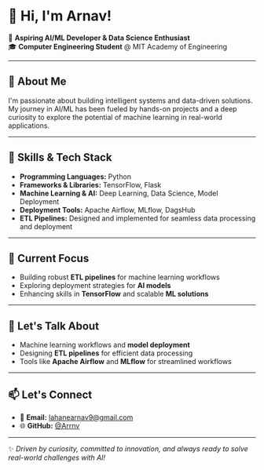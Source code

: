 # 👋 Hi, I'm Arnav! 

🚀 **Aspiring AI/ML Developer & Data Science Enthusiast**  
🎓 **Computer Engineering Student** @ MIT Academy of Engineering  

---

## 👀 About Me  
I'm passionate about building intelligent systems and data-driven solutions. My journey in AI/ML has been fueled by hands-on projects and a deep curiosity to explore the potential of machine learning in real-world applications.

---

## 🌟 Skills & Tech Stack  
- **Programming Languages:** Python  
- **Frameworks & Libraries:** TensorFlow, Flask  
- **Machine Learning & AI:** Deep Learning, Data Science, Model Deployment  
- **Deployment Tools:** Apache Airflow, MLflow, DagsHub  
- **ETL Pipelines:** Designed and implemented for seamless data processing and deployment  

---

## 🌱 Current Focus  
- Building robust **ETL pipelines** for machine learning workflows  
- Exploring deployment strategies for **AI models**  
- Enhancing skills in **TensorFlow** and scalable **ML solutions**  

---

## 💬 Let's Talk About  
- Machine learning workflows and **model deployment**  
- Designing **ETL pipelines** for efficient data processing  
- Tools like **Apache Airflow** and **MLflow** for streamlined workflows  

---

## 📫 Let's Connect  
- 💌 **Email:** [lahanearnav9@gmail.com](mailto:lahanearnav9@gmail.com)  
- 🌐 **GitHub:** [@Arrnv](https://github.com/Arrnv)  

---

✨ *Driven by curiosity, committed to innovation, and always ready to solve real-world challenges with AI!*  



